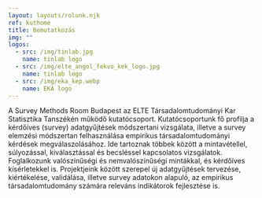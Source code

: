 ```yaml
---
layout: layouts/rolunk.njk
ref: kuthome
title: Bemutatkozás
img: ""
logos:
  - src: /img/tinlab.jpg
    name: tinlab logo
  - src: /img/elte_angol_fekvo_kek_logo.jpg
    name: tinlab logo
  - src: /img/eka_kep.webp
    name: EKA logo
---
```


A Survey Methods Room Budapest az ELTE Társadalomtudományi Kar Statisztika Tanszékén működő kutatócsoport. Kutatócsoportunk fő profilja a kérdőíves (survey) adatgyűjtések módszertani vizsgálata, illetve a survey elemzési módszertan felhasználása empirikus társadalomtudományi kérdések megválaszolásához. Ide tartoznak többek között a mintavétellel, súlyozással, kiválasztással és becsléssel kapcsolatos vizsgálatok. Foglalkozunk valószínűségi és nemvalószínűségi mintákkal, és kérdőíves kísérletekkel is. Projektjeink között szerepel új adatgyűjtések tervezése, kiértékelése, validálása, illetve survey adatokon alapuló, az empirikus társadalomtudomány számára releváns indikátorok fejlesztése is.
